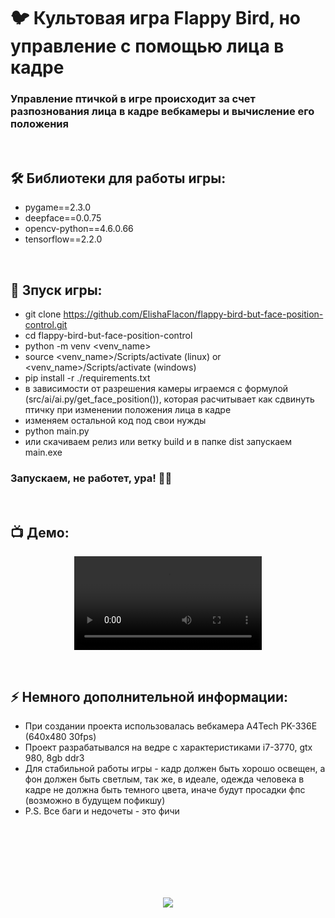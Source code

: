 <h1> 
     🐦 Культовая игра Flappy Bird, но управление с помощью лица в кадре
</h1>

<h3>
Управление птичкой в игре происходит за счет разпознования лица в кадре вебкамеры и вычисление его положения
</h3>


</br>



<h2>
  🛠️ Библиотеки для работы игры:
</h2>

- pygame==2.3.0
- deepface==0.0.75
- opencv-python==4.6.0.66
- tensorflow==2.2.0



</br>



<h2>
  🚀 Зпуск игры:
</h2>

- git clone https://github.com/ElishaFlacon/flappy-bird-but-face-position-control.git
- cd flappy-bird-but-face-position-control
- python -m venv <venv_name>
- source <venv_name>/Scripts/activate (linux) or <venv_name>/Scripts/activate (windows)
- pip install -r ./requirements.txt
- в зависимости от разрешения камеры играемся с формулой (src/ai/ai.py/get_face_position()), которая расчитывает как сдвинуть птичку при изменении положения лица в кадре 
- изменяем остальной код под свои нужды
- python main.py
- или скачиваем релиз или ветку build и в папке dist запускаем main.exe
<h3>
    Запускаем, не работет, ура! 🗿🚬
</h3>


</br>



<h2>
 📺 Демо:
</h2>

<p align="center">
  <video src="https://user-images.githubusercontent.com/83610362/231952457-775c2fae-ed60-47f4-b3c9-97c64f4171b7.mp4" controls align="center"/>
</p>

</br>



<h2>
⚡ Немного дополнительной информации:
</h2>

- При создании проекта использовалась вебкамера A4Tech PK-336E (640x480 30fps)
- Проект разрабатывался на ведре с характеристиками i7-3770, gtx 980, 8gb ddr3
- Для стабильной работы игры - кадр должен быть хорошо освещен, а фон должен быть светлым, так же, в идеале, одежда человека в кадре не должна быть темного цвета, иначе будут просадки фпс (возможно в будущем пофикшу)
- P.S. Все баги и недочеты - это фичи



<br/>
<br/>
<br/>
<br/>
<br/>
<br/>



<p align="center">
  <img src="https://capsule-render.vercel.app/api?type=waving&color=d179b8&height=64&section=footer"/>
</p>



